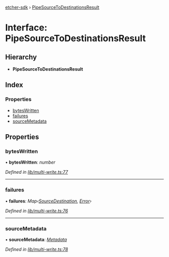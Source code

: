 [etcher-sdk](../README.md) › [PipeSourceToDestinationsResult](pipesourcetodestinationsresult.md)

# Interface: PipeSourceToDestinationsResult

## Hierarchy

* **PipeSourceToDestinationsResult**

## Index

### Properties

* [bytesWritten](pipesourcetodestinationsresult.md#byteswritten)
* [failures](pipesourcetodestinationsresult.md#failures)
* [sourceMetadata](pipesourcetodestinationsresult.md#sourcemetadata)

## Properties

###  bytesWritten

• **bytesWritten**: *number*

*Defined in [lib/multi-write.ts:77](https://github.com/balena-io-modules/etcher-sdk/blob/48506bf/lib/multi-write.ts#L77)*

___

###  failures

• **failures**: *Map‹[SourceDestination](../classes/sourcedestination.md), [Error](../classes/notcapable.md#static-error)›*

*Defined in [lib/multi-write.ts:76](https://github.com/balena-io-modules/etcher-sdk/blob/48506bf/lib/multi-write.ts#L76)*

___

###  sourceMetadata

• **sourceMetadata**: *[Metadata](metadata.md)*

*Defined in [lib/multi-write.ts:78](https://github.com/balena-io-modules/etcher-sdk/blob/48506bf/lib/multi-write.ts#L78)*
